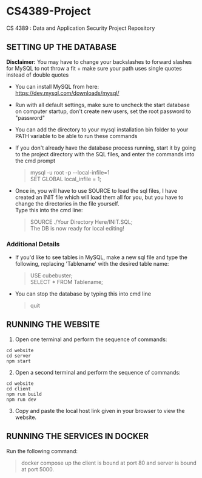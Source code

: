 # CS4389-Project
CS 4389 : Data and Application Security Project Repository

## SETTING UP THE DATABASE 
**Disclaimer:** You may have to change your backslashes to forward slashes for MySQL to not throw a fit + make sure your path uses single quotes instead of double quotes  
- You can install MySQL from here: https://dev.mysql.com/downloads/mysql/
-  Run with all default settings, make sure to uncheck the start database on computer startup, don't create new users, set the root password to "password"
- You can add the directory to your mysql installation bin folder to your PATH variable to be able to run these commands
- If you don't already have the database process running, start it by going to the project directory with the SQL files, and enter the commands into the cmd prompt  
   >mysql -u root -p --local-infile=1  
   >SET GLOBAL local_infile = 1;
   
- Once in, you will have to use SOURCE to load the sql files, I have created an INIT file which will load them all for you, but you have to change the directories in the file yourself.  
    Type this into the cmd line:
    >SOURCE ./Your Directory Here/INIT.SQL;  
    The DB is now ready for local editing!


### Additional Details 
- If you'd like to see tables in MySQL, make a new sql file and type the following, replacing 'Tablename' with the desired table name:  
    >USE cubebuster;  
    >SELECT * FROM Tablename;
- You can stop the database by typing this into cmd line  
    >quit

## RUNNING THE WEBSITE
1. Open one terminal and perform the sequence of commands:
```
cd website
cd server
npm start
```

2.  Open a second terminal and perform the sequence of commands:
```
cd website
cd client
npm run build
npm run dev
```

3. Copy and paste the local host link given in your browser to view the website.

## RUNNING THE SERVICES IN DOCKER
Run the following command:
 >docker compose up
the client is bound at port 80 and server is bound at port 5000.
